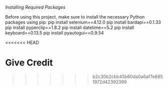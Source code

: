 *Installing Required Packages*

Before using this project, make sure to install the necessary Python packages using pip:
pip install selenium==4.12.0
pip install bardapi==0.1.33
pip install pyperclip==1.8.2
pip install datetime==5.2
pip install keyboard==0.13.5
pip install pyautogui==0.9.54


<<<<<<< HEAD




Give Credit
=======
>>>>>>> b2c30b2cbb45b60da0a6af7e6851972d42392399
